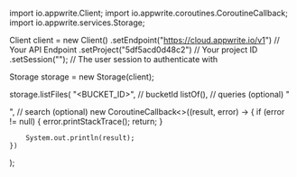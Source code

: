 import io.appwrite.Client;
import io.appwrite.coroutines.CoroutineCallback;
import io.appwrite.services.Storage;

Client client = new Client()
    .setEndpoint("https://cloud.appwrite.io/v1") // Your API Endpoint
    .setProject("5df5acd0d48c2") // Your project ID
    .setSession(""); // The user session to authenticate with

Storage storage = new Storage(client);

storage.listFiles(
    "<BUCKET_ID>", // bucketId
    listOf(), // queries (optional)
    "<SEARCH>", // search (optional)
    new CoroutineCallback<>((result, error) -> {
        if (error != null) {
            error.printStackTrace();
            return;
        }

        System.out.println(result);
    })
);

